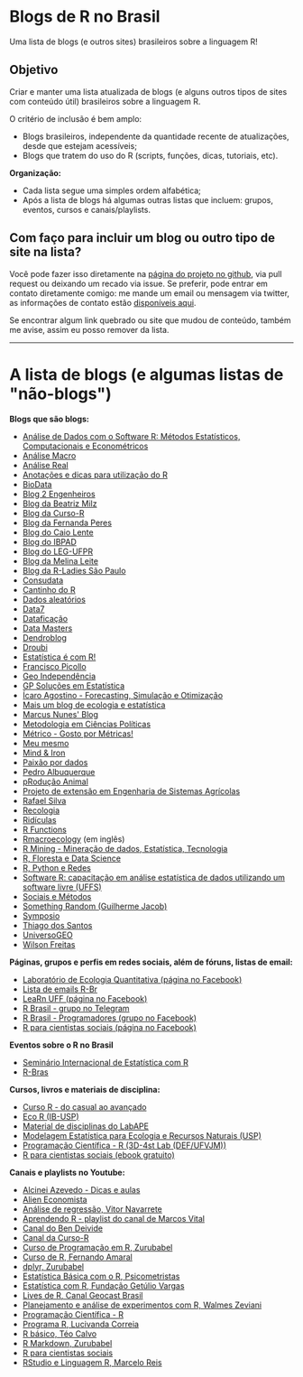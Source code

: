 # Blogs de R no Brasil

Uma lista de blogs (e outros sites) brasileiros sobre a linguagem R!

## Objetivo

Criar e manter uma lista atualizada de blogs (e alguns outros tipos de sites com conteúdo útil) brasileiros sobre a linguagem R.

O critério de inclusão é bem amplo:

- Blogs brasileiros, independente da quantidade recente de atualizações, desde que estejam acessíveis;
- Blogs que tratem do uso do R (scripts, funções, dicas, tutoriais, etc).

**Organização:**

- Cada lista segue uma simples ordem alfabética;
- Após a lista de blogs há algumas outras listas que incluem: grupos, eventos, cursos e canais/playlists.

## Com faço para incluir um blog ou outro tipo de site na lista?

Você pode fazer isso diretamente na [página do projeto no github](https://github.com/marcosvital/blogs-de-R-no-Brasil), via pull request ou deixando um recado via issue. Se preferir, pode entrar em contato diretamente comigo: me mande um email ou mensagem via twitter, as informações de contato estão [disponíveis aqui](https://marcosvital.github.io).

Se encontrar algum link quebrado ou site que mudou de conteúdo, também me avise, assim eu posso remover da lista.

***

# A lista de blogs (e algumas listas de "não-blogs")

**Blogs que são blogs:**

- [Análise de Dados com o Software R: Métodos Estatísticos, Computacionais e Econométricos](http://rstudio-pubs-static.s3.amazonaws.com/57735_08cf895e22484e52b3a9c0533ba55ab9.html)
- [Análise Macro](http://analisemacro.com.br/blog/)
- [Análise Real](https://analisereal.com/)
- [Anotações e dicas para utilização do R](http://aolinto-r.blogspot.com.br/)
- [BioData](https://medium.com/bio-data-blog)
- [Blog 2 Engenheiros](http://2engenheiros.com/category/tutoriais/r/)
- [Blog da Beatriz Milz](https://beamilz.com/)
- [Blog da Curso-R](http://curso-r.com/blog/)
- [Blog da Fernanda Peres](https://fernandafperes.com.br/)
- [Blog do Caio Lente](https://lente.dev/posts/)
- [Blog do IBPAD](http://www.ibpad.com.br/blog/analise-de-dados/)
- [Blog do LEG-UFPR](http://blog.leg.ufpr.br/)
- [Blog da Melina Leite](https://melinaleiteblog.netlify.com/)
- [Blog da R-Ladies São Paulo](https://rladies-sp.org/)
- [Consudata](https://rpg.consudata.com.br/)
- [Cantinho do R](https://cantinhodor.wordpress.com/)
- [Dados aleatórios](http://www.dadosaleatorios.com.br/)
- [Data7](http://www.data7.blog/)
- [Dataficação](https://dataficacao.wordpress.com/category/r/)
- [Data Masters](http://www.datamasters.com.br/blog/)
- [Dendroblog](http://labdendro.com/blog/)
- [Droubi](https://droubi.me/#posts)
- [Estatística é com R!](http://www.estatisticacomr.uff.br/)
- [Francisco Picollo](https://franciscopiccolo.netlify.app/)
- [Geo Independência](https://geoind.wordpress.com/)
- [GP Soluções em Estatística](https://gpestatistica.netlify.app/blog/)
- [Ícaro Agostino - Forecasting, Simulação e Otimização](https://icaroagostino.github.io/)
- [Mais um blog de ecologia e estatística](https://anotherecoblog.wordpress.com/)
- [Marcus Nunes' Blog](https://marcusnunes.me/)
- [Metodologia em Ciências Políticas](http://metodologiapolitica.com/#sthash.rDXB5bZo.dpbs)
- [Métrico - Gosto por Métricas!](http://metrico.statanything.com/)
- [Meu mesmo](https://medium.com/meumesmo)
- [Mind & Iron](http://ctlente.com/pt/)
- [Paixão por dados](http://sillasgonzaga.github.io/)
- [Pedro Albuquerque](http://pedrounb.blogspot.com.br/)
- [pRodução Animal](https://producaoanimalcomr.wordpress.com/)
- [Projeto de extensão em Engenharia de Sistemas Agrícolas](https://sistemasagricolas.wordpress.com/)
- [Rafael Silva](https://r-silva.blog/)
- [Recologia](http://recologia.com.br/)
- [Ridículas](https://ridiculas.wordpress.com/)
- [R Functions](http://rfunctions.blogspot.com.br/)
- [Rmacroecology](https://rmacroecology.netlify.com/) (em inglês)
- [R Mining - Mineração de dados, Estatística, Tecnologia](http://www.rmining.net/index.html)
- [R, Floresta e Data Science](https://italocegatta.github.io/)
- [R, Python e Redes](http://neylsoncrepalde.github.io/)
- [Software R: capacitação em análise estatística de dados utilizando um software livre (UFFS)](https://smolski.github.io/softwarelivrer/)
- [Sociais e Métodos](https://sociaisemetodos.wordpress.com/)
- [Something Random (Guilherme Jacob)](https://guilhermejacob.github.io/)
- [Symposio](https://blog.symposio.com.br/)
- [Thiago dos Santos](https://thiagodossantos.com/#blog)
- [UniversoGEO](http://universogeo.org/)
- [Wilson Freitas](http://wilsonfreitas.github.io/)

**Páginas, grupos e perfis em redes sociais, além de fóruns, listas de email:**

- [Laboratório de Ecologia Quantitativa (página no Facebook)](https://www.facebook.com/leq.ufal/)
- [Lista de emails R-Br](https://listas.inf.ufpr.br/cgi-bin/mailman/listinfo/r-br)
- [LeaRn UFF (página no Facebook)](https://www.facebook.com/LeaRn.UFF/)
- [R Brasil - grupo no Telegram](https://t.me/rbrasiloficial)
- [R Brasil - Programadores (grupo no Facebook)](https://www.facebook.com/groups/1410023525939155/)
- [R para cientistas sociais (página no Facebook)](https://www.facebook.com/RparaCS)

**Eventos sobre o R no Brasil**

- [Seminário Internacional de Estatística com R](http://www.ser.uff.br/)
- [R-Bras](http://rbras.org.br/rbras63/)

**Cursos, livros e materiais de disciplina:**

- [Curso R - do casual ao avançado](http://curso-r.github.io/index.html)
- [Eco R (IB-USP)](http://ecologia.ib.usp.br/bie5782/doku.php?id=start)
- [Material de disciplinas do LabAPE](http://www.labape.com.br/labape/styled-20/)
- [Modelagem Estatística para Ecologia e Recursos Naturais (USP)](http://cmq.esalq.usp.br/BIE5781/doku.php) 
- [Programação Científica - R (3D-4st Lab (DEF/UFVJM))](https://www.easy-lms.com/pt/programacao-cientifica-r/course-12031)
- [R para cientistas sociais (ebook gratuito)](http://www.lepem.ufc.br/jaa/RparaCS.php)

**Canais e playlists no Youtube:**

- [Alcinei Azevedo - Dicas e aulas](https://www.youtube.com/channel/UCDGyvLCJnv9RtTY1YMBMVNQ)
- [Alien Economista](https://www.youtube.com/watch?v=Cj3weAzVoJE&list=PLzndrG2kgb_YrNJ0mi9bwHK5-Ggj6RcDz&ab_channel=AlienEconomista)
- [Análise de regressão, Vitor Navarrete](https://www.youtube.com/playlist?list=PLXaDAv_nBDLfm3tKbwt5vXig64Ld6mNEa)
- [Aprendendo R - playlist do canal de Marcos Vital](https://www.youtube.com/playlist?list=PLOKVTjzY3Z9tHhoEJILnC9zLAV-_zfe8k)
- [Canal do Ben Deivide](https://www.youtube.com/channel/UCYkFfeeLIZbueSLe6KrNk2A)
- [Canal da Curso-R](https://www.youtube.com/channel/UCN2DA7zl_GEj1BpPyMqPGaA/featured)
- [Curso de Programação em R, Zurubabel](https://www.youtube.com/playlist?list=PL4OAe-tL47sbzCgtBTthtX50T30CLToEZ)
- [Curso de R, Fernando Amaral](https://www.youtube.com/playlist?list=PLzWDDw1w8cTRWZ5NtxnlICQvh17QqJyH-)
- [dplyr, Zurubabel](https://www.youtube.com/watch?v=Aj82VsVblo0&list=PL4OAe-tL47sbECxQQDTiw2wavdV58U_PA)
- [Estatística Básica com o R, Psicometristas](https://www.youtube.com/playlist?list=PL5sf7vx2dHF7rPQ4eeNRtCcFs6flK4tnW)
- [Estatística com R, Fundação Getúlio Vargas](https://www.youtube.com/playlist?list=PLuQWWXrHQLiejECp_ldRPEjuVnJrG7fVS)
- [Lives de R, Canal Geocast Brasil](https://www.youtube.com/playlist?list=PLnOtuNzPX7Jf9rpfvzIHa6ZlQLnnXKpz2)
- [Planejamento e análise de experimentos com R, Walmes Zeviani](https://www.youtube.com/playlist?list=PLXaDAv_nBDLdjd_k3vgQezne2HRc4flB8)
- [Programação Científica - R](https://www.youtube.com/playlist?list=PLLCIDTaS6A7C4Ig6gf4d66hvyvl5e3zyy)
- [Programa R, Lucivanda Correia](https://www.youtube.com/playlist?list=PLCZ2LONOzA538IXkLM6Pxr2EPxvlR1UxJ)
- [R básico, Téo Calvo](https://www.youtube.com/watch?v=V0YaTz9wxzw&list=PLXaDAv_nBDLcicH6CVz9lRcVfJU95AGaQ)
- [R Markdown, Zurubabel](https://www.youtube.com/watch?v=mhevC54PWAs&list=PL4OAe-tL47sZJVgc80pJazcy4iI59k5yy)
- [R para cientistas sociais](https://www.youtube.com/channel/UC-hKKlVYMyiYT87AJ4XiD3g)
- [RStudio e Linguagem R, Marcelo Reis](https://www.youtube.com/playlist?list=PLXaDAv_nBDLcPzh7agtTJld-yM1q9yRUS)
